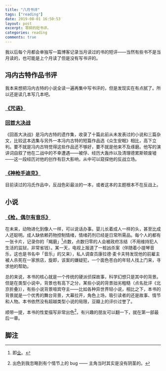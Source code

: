 ```yaml
---
title: "八月书评"
tags: ["reading"]
date: 2019-08-01 16:50:53
layout: post
excerpt: 零碎的短书评。
categories: reading
comments: true
---
```


我以后每个月都会单独写一篇博客记录当月读过的书的短评——当然有些书不是当月读的，也可能是上个月读了但是没有写书评的。

## 冯内古特作品书评 ##

我本来想把冯内古特的小说全读一遍再集中写书评的，但是发现实在有点腻了。所以还是读几本写几本吧。

### [《咒语》](https://book.douban.com/subject/30234414/) ###

### [回首大决战](https://book.douban.com/subject/7175435/) ###

《回首大决战》是冯内古特的遗作集，收录了十篇此前从未发表过的小说和三篇杂文，比较这本选集与另外一本冯内古特的短篇作品选《众生安眠》相比，高下立判。要不就是冯内古特觉得这些作品还不够好，要不就是他来不及琢磨。他写的演讲词自叙了他在二战中的不幸遭遇——被俘、经历大轰炸以及清理德累斯顿废墟——这一段经历对他的创作有巨大影响，从中可以窥探他的反战立场。

### [《神枪手迪克》](https://book.douban.com/subject/27601507/) ###

目前读过的冯氏作品中，反战色彩最淡的一本，或者这本的主题根本不在反战上。

## 小说 ##

### [《枪，偶尔有音乐》](https://book.douban.com/subject/6541263/) ###

在未来，动物进化到像人一样，可以说话办事。婴儿长着成人一样的头，甚至比成人还聪明。成人缺依赖药物控制情绪，情绪药剂已经是日常所需品。每个人的都有一张卡片，记录你的「羯磨」[^1]点数，点数归零的人会被政府冻结（不用维持犯人生活的监狱，非常省钱）。某一天，电视上报道了一桩凶杀案（伴随着小提琴音乐，这也是书名中「音乐」的又来），私人调查员康拉德·麦卡夫特发现他的前雇主被人杀死在一家旅店，旋即，该案的嫌疑犯，一个面色苍白的年轻人找上门来，寻求他的帮助。

总的来说，本书的核心就是一个传统的硬派侦探故事，科学幻想只是其中的背景。但是在类型小说中，背景也有高下之分，某些小说的背景拙劣粗糙（点名批评《北京折叠》），有些小说背景喧宾夺主——比如各种异世界轻小说，相比之下，本书的背景就是一个优秀的舞台背景，大幕拉开，角色上场，吸引读者的还是故事、情节和人物。本书依然没有超越类型小说的局限，豆瓣上的评价过誉了。

顺带一提，本书的性爱描写非常出色[^2]，有兴趣的朋友可以翻一下，就在第一部最后一章。

## 脚注 ##

[^1]: 即[业](https://zh.wikipedia.org/wiki/%E6%A5%AD)。

[^2]: 出色到我忽略到有个情节上的 bug —— 主角当时其实是没有阴茎的。
